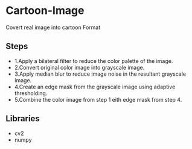 # Cartoon-Image
Covert real image into cartoon Format
## Steps
- 1.Apply a bilateral filter to reduce the color palette of the image.
- 2.Convert original color image into grayscale image.
- 3.Apply median blur to reduce image noise in the resultant grayscale image.
- 4.Create an edge mask from the grayscale image using adaptive thresholding.
- 5.Combine the color image from step 1 eith edge mask from step 4.

## Libraries
- cv2
- numpy 
